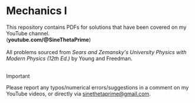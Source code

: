 # Mechanics I
This repository contains PDFs for solutions that have been covered on my YouTube channel. <br />
(**youtube.com/@SineThetaPrime**) \
<br />
All problems sourced from *Sears and Zemansky's University Physics with Modern Physics (12th Ed.)* by Young and Freedman. \
<br />

> [!IMPORTANT]
> Please report any typos/numerical errors/suggestions in a comment on my YouTube videos, or directly via sinethetaprime@gmail.com. <br />
